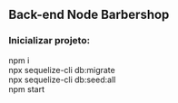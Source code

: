 ## Back-end Node Barbershop
### Inicializar projeto: <br>
npm i <br>
npx sequelize-cli db:migrate <br>
npx sequelize-cli db:seed:all <br>
npm start <br>